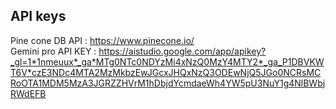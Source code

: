 
## API keys

 Pine cone DB API : https://www.pinecone.io/
<br>
Gemini pro API KEY : https://aistudio.google.com/app/apikey?_gl=1*1nmeuux*_ga*MTg0NTc0NDYzMi4xNzQ0MzY4MTY2*_ga_P1DBVKWT6V*czE3NDc4MTA2MzMkbzEwJGcxJHQxNzQ3ODEwNjQ5JGo0NCRsMCRoOTA1MDM5MzA3JGRZZHVrM1hDbjdYcmdaeWh4YW5pU3NuY1g4NlBWbjRWdEFB
